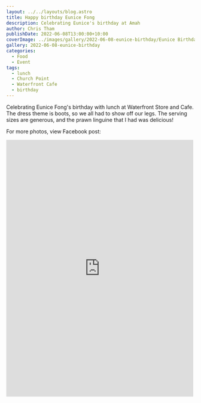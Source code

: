 ```yaml
---
layout: ../../layouts/blog.astro
title: Happy birthday Eunice Fong
description: Celebrating Eunice's birthday at Amah
author: Chris Tham
publishDate: 2022-06-08T13:00:00+10:00
coverImage: ../images/gallery/2022-06-08-eunice-birthday/Eunice Birthday (6).jpeg
gallery: 2022-06-08-eunice-birthday
categories:
  - Food
  - Event
tags:
  - lunch
  - Church Point
  - Waterfront Cafe
  - birthday
---
```


Celebrating Eunice Fong's birthday with lunch at Waterfront Store and Cafe. The dress theme is boots, so we all had to show off our legs. The serving sizes are generous, and the prawn linguine that I had was delicious!

For more photos, view Facebook post:

<iframe src="https://www.facebook.com/plugins/post.php?href=https%3A%2F%2Fwww.facebook.com%2Fchris1.tham%2Fposts%2Fpfbid0u5Sgvis2sFRcSdyebYBiLGEHKwkrfrhMKzsKENB36Eds3sZUj98KM21HKuQRKyWzl&show_text=true&width=500" width="500" height="684" style="border:none;overflow:hidden" scrolling="no" frameborder="0" allowfullscreen="true" allow="autoplay; clipboard-write; encrypted-media; picture-in-picture; web-share"></iframe>
